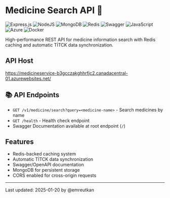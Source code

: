 # Medicine Search API 🏥

![Express.js](https://img.shields.io/badge/express.js-%23404d59.svg?style=for-the-badge&logo=express&logoColor=%2361DAFB)
![NodeJS](https://img.shields.io/badge/node.js-6DA55F?style=for-the-badge&logo=node.js&logoColor=white)
![MongoDB](https://img.shields.io/badge/MongoDB-%234ea94b.svg?style=for-the-badge&logo=mongodb&logoColor=white)
![Redis](https://img.shields.io/badge/redis-%23DD0031.svg?style=for-the-badge&logo=redis&logoColor=white)
![Swagger](https://img.shields.io/badge/-Swagger-%23Clojure?style=for-the-badge&logo=swagger&logoColor=white)
![JavaScript](https://img.shields.io/badge/javascript-%23323330.svg?style=for-the-badge&logo=javascript&logoColor=%23F7DF1E)
![Azure](https://img.shields.io/badge/azure-%230072C6.svg?style=for-the-badge&logo=microsoftazure&logoColor=white)
![Docker](https://img.shields.io/badge/docker-%230db7ed.svg?style=for-the-badge&logo=docker&logoColor=white)

High-performance REST API for medicine information search with Redis caching and automatic TİTCK data synchronization.

## API Host
https://medicineservice-b3gcczakghhrfjc2.canadacentral-01.azurewebsites.net/

## 📚 API Endpoints
- `GET /v1/medicine/search?query=<medicine-name>` - Search medicines by name
- `GET /health` - Health check endpoint
- Swagger Documentation available at root endpoint (`/`)

## Features
- Redis-backed caching system
- Automatic TİTCK data synchronization
- Swagger/OpenAPI documentation
- MongoDB for persistent storage
- CORS enabled for cross-origin requests

---
Last updated: 2025-01-20 by @emreutkan
